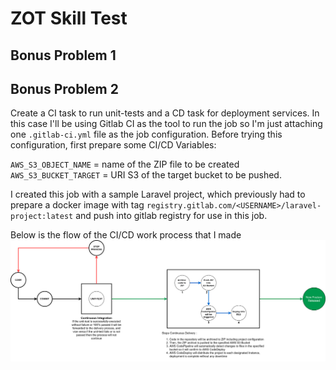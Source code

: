 # ZOT Skill Test


## Bonus Problem 1


## Bonus Problem 2 
Create a CI task to run unit-tests and a CD task for deployment services. In this case I'll be using Gitlab CI as the tool to run the job so I'm just attaching one `.gitlab-ci.yml` file as the job configuration. Before trying this configuration, first prepare some CI/CD Variables:

`AWS_S3_OBJECT_NAME` = name of the ZIP file to be created
`AWS_S3_BUCKET_TARGET` = URI S3 of the target bucket to be pushed.

I created this job with a sample Laravel project, which previously had to prepare a docker image with tag `registry.gitlab.com/<USERNAME>/laravel-project:latest` and push into gitlab registry for use in this job.

Below is the flow of the CI/CD work process that I made
![Flow](./CI-CD-Flow.png "Flow")